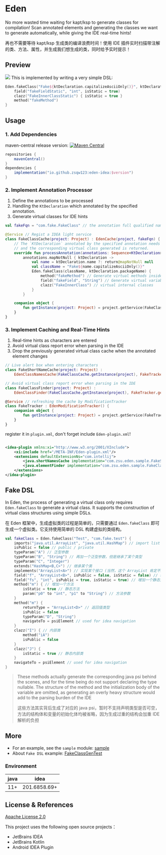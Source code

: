 # Eden

No more wasted time waiting for kapt/ksp to generate classes for compilation!
Scan annotated elements and generating the classes we want to generate automatically, while
giving the IDE real-time hints!

再也不需要等待 kapt/ksp 生成类的编译浪费时间！使用 IDE 插件实时扫描带注解的类、方法、属性，并生成我们想生成的类，同时给予实时提示！

## Preview

![](https://cdn.jsdelivr.net/gh/zsqw123/cdn@master/picCDN/202206111257981.gif)
This is implemented by writing a very simple DSL:

```kotlin
Eden.fakeClass("Fake${ktDeclaration.capitalizeAsciiOnly()}", ktDeclaration.packageName) {
    field("fakeFieldStatic", "int", isStatic = true)
    clazz("FakeInnerClassStatic") { isStatic = true }
    method("fakeMethod")
}
```

## Usage

### 1. Add Dependencies

maven-central
release
version: [![Maven Central](https://img.shields.io/maven-central/v/io.github.zsqw123/eden-idea)](https://search.maven.org/artifact/io.github.zsqw123/eden-idea)

```groovy
repositories {
    mavenCentral()
}
dependencies {
    implementation("io.github.zsqw123:eden-idea:$version")
}
```

### 2. Implement Annotation Processor

1. Define the annotations to be processed
2. Handling the `KtDeclaration` which annotated by the specified annotation.
3. Generate virtual classes for IDE hints

```kotlin
val fakeFqn = "com.fake.FakeClass" // the annotation full qualified name which need to process

@Service // Regist a IDEA light service
class FakeClassCache(project: Project) : EdenCache(project, fakeFqn) {
    // The `KtDeclaration` annotated by the specified annotation needs to be processed here,
    // and the corresponding virtual class generated is returned.
    override fun processAnnotation(annotations: Sequence<KtDeclaration>): Sequence<FakeClass> =
        annotations.mapNotNull { ktDeclaration ->
            val name = ktDeclaration.name ?: return@mapNotNull null
            val className = "Fake${name.capitalizeAsciiOnly()}"
            Eden.fakeClass(className, ktDeclaration.packageName) {
                method("fakeMethod") // Generate virtual methods inside this class
                field("fakeField", "String") // Generate virtual variables inside this class
                clazz("FakeInnerClass") // virtual internal classes
            }
        }

    companion object {
        fun getInstance(project: Project) = project.getService(FakeClassCache::class.java)
    }
}
```

### 3. Implement Caching and Real-Time Hints

1. Real-time hints as characters are entered
2. Avoid virtual class report error when parsing in the IDE
3. Drop the previously generated virtual class cache when the annotated element changes

```kotlin
// Live alert box when entering characters
class FakeShortNameCache(project: Project) :
    EdenClassNamesCache(FakeClassCache.getInstance(project), FakeTracker.getInstance(project))

// Avoid virtual class report error when parsing in the IDE
class FakeClassFinder(project: Project) :
    EdenClassFinder(FakeClassCache.getInstance(project), FakeTracker.getInstance(project))

@Service // refreshing the cache by ModificationTracker
class FakeTracker : EdenModificationTracker() {
    companion object {
        fun getInstance(project: Project) = project.getService(FakeTracker::class.java)
    }
}
```

register it in `plugin.xml`, don't forget include `Eden-plugin.xml`!

```xml

<idea-plugin xmlns:xi="http://www.w3.org/2001/XInclude">
    <xi:include href="/META-INF/Eden-plugin.xml"/>
    <extensions defaultExtensionNs="com.intellij">
        <java.shortNamesCache implementation="com.zsu.eden.sample.FakeShortNameCache"/>
        <java.elementFinder implementation="com.zsu.eden.sample.FakeClassFinder"/>
    </extensions>
</idea-plugin>
```

## Fake DSL

In Eden, the process of generating a virtual class only requires `Eden.fakeClass` to generate a virtual class.
It supports the construction of virtual class structures using simple DSLs.

在 Eden 框架中，生成虚拟类的过程是简单的，只需要通过 `Eden.fakeClass` 即可生成一个虚拟类。它支持使用简单的 DSL 构建虚拟的类结构。

```kotlin
val fakeClass = Eden.fakeClass("Test", "com.fake.test") {
    imports("java.util.ArrayList", "java.util.HashMap") // import list
    isPublic = false // public / private
    typeParam("A") // 泛型参数
    typeParam("B", "String") // 再加一个泛型参数，但是继承了某个类型
    typeParam("C", "Integer")
    extends("HashMap<B,C>") // 继承某个类
    implements("ArrayList<A>") // 实现某个接口 (当然，这个 ArrayList 肯定不是接口 = =)
    field("f", "ArrayList<B>", isPublic = false, isStatic = false) // 增加一个变量
    field("fs", "int", isPublic = true, isStatic = true) // 增加一个静态变量
    method("m") { // 增加一个方法
        isStatic = true // 静态方法
        param("p0" to "int", "p1" to "String") // 方法参数
    }
    method("m") {
        returnType = "ArrayList<D>" // 返回值类型
        isPublic = false
        typeParam("D", "String")
        navigateTo = psiElement // used for idea navigation
    }
    clazz("I") { // 内部类
        method("iA")
        isPublic = false
    }
    clazz("J") {
        isStatic = true // 静态内部类
    }
    navigateTo = psiElement // used for idea navigation
}
```
> These methods actually generate the corresponding java psi behind the scenes, and for the time being do not support
> declaring the type nullable. The structure of the method and the initialization body of the variable are omitted, as
> generating an overly heavy structure would add to the parsing burden of the IDE
>
> 这些方法其实背后生成了对应的 java psi，暂时不支持声明类型是否可空，方法的结构体和变量的初始化体均被省略，因为生成过重的结构会加重 IDE 解析的负担 

## More

- For an example, see the `sample` module: [sample](/sample)
- About `Fake DSL` example: [FakeClassGenTest](/eden-ide/src/test/java/FakeClassGenTest.kt)

### Environment

| java | idea         |
|------|--------------|
| 11+  | 201.6858.69+ |

## License & References

[Apache License 2.0](./LICENCE)

This project uses the following open source projects：

- JetBrains IDEA
- JetBrains Kotlin
- Android IDEA Plugin
